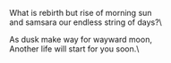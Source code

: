 What is rebirth but rise of morning sun\
and samsara our endless string of days?\

As dusk make way for wayward moon,\
Another life will start for you soon.\

